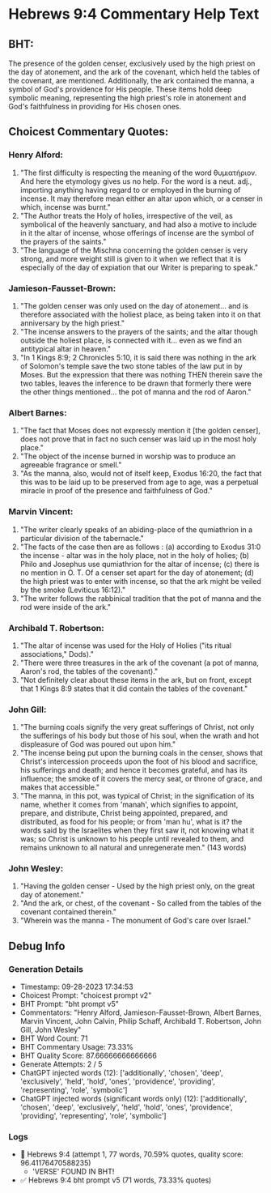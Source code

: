 # Hebrews 9:4 Commentary Help Text

## BHT:
The presence of the golden censer, exclusively used by the high priest on the day of atonement, and the ark of the covenant, which held the tables of the covenant, are mentioned. Additionally, the ark contained the manna, a symbol of God's providence for His people. These items hold deep symbolic meaning, representing the high priest's role in atonement and God's faithfulness in providing for His chosen ones.

## Choicest Commentary Quotes:
### Henry Alford:
1. "The first difficulty is respecting the meaning of the word θυμιατήριον. And here the etymology gives us no help. For the word is a neut. adj., importing anything having regard to or employed in the burning of incense. It may therefore mean either an altar upon which, or a censer in which, incense was burnt." 
2. "The Author treats the Holy of holies, irrespective of the veil, as symbolical of the heavenly sanctuary, and had also a motive to include in it the altar of incense, whose offerings of incense are the symbol of the prayers of the saints."
3. "The language of the Mischna concerning the golden censer is very strong, and more weight still is given to it when we reflect that it is especially of the day of expiation that our Writer is preparing to speak."

### Jamieson-Fausset-Brown:
1. "The golden censer was only used on the day of atonement... and is therefore associated with the holiest place, as being taken into it on that anniversary by the high priest." 
2. "The incense answers to the prayers of the saints; and the altar though outside the holiest place, is connected with it... even as we find an antitypical altar in heaven." 
3. "In 1 Kings 8:9; 2 Chronicles 5:10, it is said there was nothing in the ark of Solomon's temple save the two stone tables of the law put in by Moses. But the expression that there was nothing THEN therein save the two tables, leaves the inference to be drawn that formerly there were the other things mentioned... the pot of manna and the rod of Aaron."

### Albert Barnes:
1. "The fact that Moses does not expressly mention it [the golden censer], does not prove that in fact no such censer was laid up in the most holy place."
2. "The object of the incense burned in worship was to produce an agreeable fragrance or smell."
3. "As the manna, also, would not of itself keep, Exodus 16:20, the fact that this was to be laid up to be preserved from age to age, was a perpetual miracle in proof of the presence and faithfulness of God."

### Marvin Vincent:
1. "The writer clearly speaks of an abiding-place of the qumiathrion in a particular division of the tabernacle."
2. "The facts of the case then are as follows : (a) according to Exodus 31:0 the incense - altar was in the holy place, not in the holy of holies; (b) Philo and Josephus use qumiathrion for the altar of incense; (c) there is no mention in O. T. Of a censer set apart for the day of atonement; (d) the high priest was to enter with incense, so that the ark might be veiled by the smoke (Leviticus 16:12)."
3. "The writer follows the rabbinical tradition that the pot of manna and the rod were inside of the ark."

### Archibald T. Robertson:
1. "The altar of incense was used for the Holy of Holies ("its ritual associations," Dods)."
2. "There were three treasures in the ark of the covenant (a pot of manna, Aaron's rod, the tables of the covenant)."
3. "Not definitely clear about these items in the ark, but on front, except that 1 Kings 8:9 states that it did contain the tables of the covenant."

### John Gill:
1. "The burning coals signify the very great sufferings of Christ, not only the sufferings of his body but those of his soul, when the wrath and hot displeasure of God was poured out upon him."
2. "The incense being put upon the burning coals in the censer, shows that Christ's intercession proceeds upon the foot of his blood and sacrifice, his sufferings and death; and hence it becomes grateful, and has its influence; the smoke of it covers the mercy seat, or throne of grace, and makes that accessible."
3. "The manna, in this pot, was typical of Christ; in the signification of its name, whether it comes from 'manah', which signifies to appoint, prepare, and distribute, Christ being appointed, prepared, and distributed, as food for his people; or from 'man hu', what is it? the words said by the Israelites when they first saw it, not knowing what it was; so Christ is unknown to his people until revealed to them, and remains unknown to all natural and unregenerate men." (143 words)

### John Wesley:
1. "Having the golden censer - Used by the high priest only, on the great day of atonement."
2. "And the ark, or chest, of the covenant - So called from the tables of the covenant contained therein."
3. "Wherein was the manna - The monument of God's care over Israel."


## Debug Info
### Generation Details
- Timestamp: 09-28-2023 17:34:53
- Choicest Prompt: "choicest prompt v2"
- BHT Prompt: "bht prompt v5"
- Commentators: "Henry Alford, Jamieson-Fausset-Brown, Albert Barnes, Marvin Vincent, John Calvin, Philip Schaff, Archibald T. Robertson, John Gill, John Wesley"
- BHT Word Count: 71
- BHT Commentary Usage: 73.33%
- BHT Quality Score: 87.66666666666666
- Generate Attempts: 2 / 5
- ChatGPT injected words (12):
	['additionally', 'chosen', 'deep', 'exclusively', 'held', 'hold', 'ones', 'providence', 'providing', 'representing', 'role', 'symbolic']
- ChatGPT injected words (significant words only) (12):
	['additionally', 'chosen', 'deep', 'exclusively', 'held', 'hold', 'ones', 'providence', 'providing', 'representing', 'role', 'symbolic']

### Logs
- 🔄 Hebrews 9:4 (attempt 1, 77 words, 70.59% quotes, quality score: 96.41176470588235) 
	- 'VERSE' FOUND IN BHT!
- ✅ Hebrews 9:4 bht prompt v5 (71 words, 73.33% quotes)